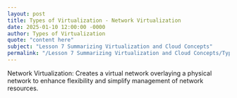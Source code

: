 ```yaml
---
layout: post
title: Types of Virtualization - Network Virtualization
date: 2025-01-10 12:00:00 -0000
author: Types of Virtualization
quote: "content here"
subject: "Lesson 7 Summarizing Virtualization and Cloud Concepts"
permalink: "/Lesson 7 Summarizing Virtualization and Cloud Concepts/Types of Virtualization/Types of Virtualization - Network Virtualization"
---
```


Network Virtualization: Creates a virtual network overlaying a physical network to enhance flexibility and simplify management of network resources.
